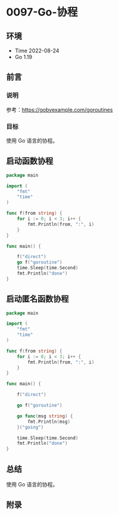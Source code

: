# 0097-Go-协程

## 环境

- Time 2022-08-24
- Go 1.19

## 前言

### 说明

参考：<https://gobyexample.com/goroutines>

### 目标

使用 Go 语言的协程。

## 启动函数协程

```go
package main

import (
    "fmt"
    "time"
)

func f(from string) {
    for i := 0; i < 3; i++ {
        fmt.Println(from, ":", i)
    }
}

func main() {

    f("direct")
    go f("goroutine")
    time.Sleep(time.Second)
    fmt.Println("done")
}
```

## 启动匿名函数协程

```go
package main

import (
    "fmt"
    "time"
)

func f(from string) {
    for i := 0; i < 3; i++ {
        fmt.Println(from, ":", i)
    }
}

func main() {

    f("direct")

    go f("goroutine")

    go func(msg string) {
        fmt.Println(msg)
    }("going")

    time.Sleep(time.Second)
    fmt.Println("done")
}
```

## 总结

使用 Go 语言的协程。

## 附录
